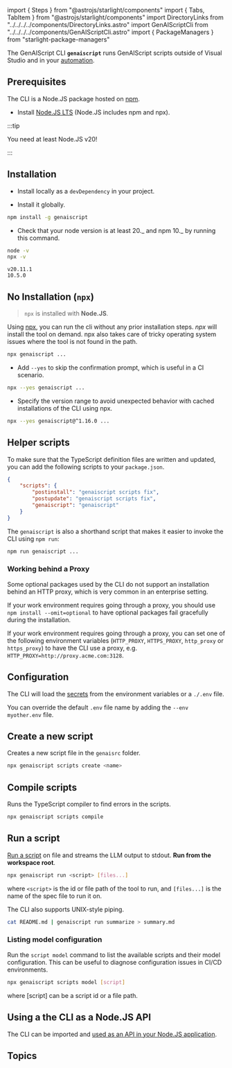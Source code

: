 import { Steps } from "@astrojs/starlight/components"
import { Tabs, TabItem } from "@astrojs/starlight/components"
import DirectoryLinks from "../../../../components/DirectoryLinks.astro"
import GenAIScriptCli from "../../../../components/GenAIScriptCli.astro"
import { PackageManagers } from "starlight-package-managers"

The GenAIScript CLI **`genaiscript`** runs GenAIScript scripts
outside of Visual Studio and in your [automation](/genaiscript/getting-started/automating-scripts).

<GenAIScriptCli args="..." />

## Prerequisites

The CLI is a Node.JS package hosted on [npm](https://www.npmjs.com/package/genaiscript).

- Install [Node.JS LTS](https://docs.npmjs.com/downloading-and-installing-node-js-and-npm) (Node.JS includes npm and npx).

:::tip

You need at least Node.JS v20!

:::

## Installation

- Install locally as a `devDependency` in your project.

<PackageManagers pkg="genaiscript" dev frame="none" />

- Install it globally.

```sh "-g"
npm install -g genaiscript
```

- Check that your node version is at least 20._ and npm 10._ by running this command.

```sh
node -v
npx -v
```

```text
v20.11.1
10.5.0
```

## No Installation (`npx`)

> `npx` is installed with **Node.JS**.

Using [npx](https://docs.npmjs.com/cli/v10/commands/npx),
you can run the cli without any prior installation steps.
_npx_ will install the tool on demand. npx also takes care of tricky operating
system issues where the tool is not found in the path.

```sh
npx genaiscript ...
```

- Add `--yes` to skip the confirmation prompt, which is useful in a CI scenario.

```sh "--yes"
npx --yes genaiscript ...
```

- Specify the version range to avoid unexpected behavior with cached installations of the CLI using npx.

```sh "@^1.16.0"
npx --yes genaiscript@^1.16.0 ...
```

## Helper scripts

To make sure that the TypeScript definition files are written and updated,
you can add the following scripts to your `package.json`.

```json title="package.json"
{
    "scripts": {
        "postinstall": "genaiscript scripts fix",
        "postupdate": "genaiscript scripts fix",
        "genaiscript": "genaiscript"
    }
}
```

The `genaiscript` is also a shorthand script that makes it easier to invoke the CLI
using `npm run`:

```sh
npm run genaiscript ...
```

### Working behind a Proxy

Some optional packages used by the CLI do not support an installation behind an HTTP proxy,
which is very common in an enterprise setting.

If your work environment requires going through a proxy,
you should use `npm install --omit=optional`
to have optional packages fail gracefully during the installation.

If your work environment requires going through a proxy,
you can set one of the following environment variables
(`HTTP_PROXY`, `HTTPS_PROXY`, `http_proxy` or `https_proxy`) to have the CLI use a proxy,
e.g. `HTTP_PROXY=http://proxy.acme.com:3128`.

## Configuration

The CLI will load the [secrets](/genaiscript/getting-started/configuration) from the environment variables or a `./.env` file.

You can override the default `.env` file name by adding the `--env myother.env` file.

## Create a new script

Creates a new script file in the `genaisrc` folder.

```sh
npx genaiscript scripts create <name>
```

## Compile scripts

Runs the TypeScript compiler to find errors in the scripts.

```sh
npx genaiscript scripts compile
```

## Run a script

[Run a script](/genaiscript/reference/cli/run) on file
and streams the LLM output to stdout. **Run from the workspace root**.

```sh
npx genaiscript run <script> [files...]
```

where `<script>` is the id or file path of the tool to run, and `[files...]` is the name of the spec file to run it on.

The CLI also supports UNIX-style piping.

```sh
cat README.md | genaiscript run summarize > summary.md
```

### Listing model configuration

Run the `script model` command to list the available scripts and their model configuration. This can be useful to diagnose configuration issues in CI/CD environments.

```sh
npx genaiscript scripts model [script]
```

where [script] can be a script id or a file path.

## Using a the CLI as a Node.JS API

The CLI can be imported and [used as an API in your Node.JS application](/genaiscript/reference/cli/api).

## Topics

<DirectoryLinks directory="reference/cli" />